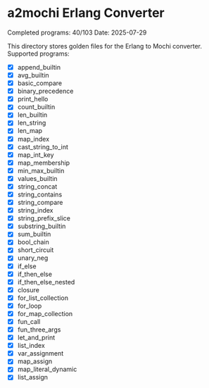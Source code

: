 # a2mochi Erlang Converter

Completed programs: 40/103
Date: 2025-07-29

This directory stores golden files for the Erlang to Mochi converter.
Supported programs:

- [x] append_builtin
- [x] avg_builtin
- [x] basic_compare
- [x] binary_precedence
- [x] print_hello
- [x] count_builtin
- [x] len_builtin
- [x] len_string
- [x] len_map
- [x] map_index
- [x] cast_string_to_int
- [x] map_int_key
- [x] map_membership
- [x] min_max_builtin
- [x] values_builtin
- [x] string_concat
- [x] string_contains
- [x] string_compare
- [x] string_index
- [x] string_prefix_slice
- [x] substring_builtin
- [x] sum_builtin
- [x] bool_chain
- [x] short_circuit
- [x] unary_neg
- [x] if_else
- [x] if_then_else
- [x] if_then_else_nested
- [x] closure
- [x] for_list_collection
- [x] for_loop
- [x] for_map_collection
- [x] fun_call
- [x] fun_three_args
- [x] let_and_print
- [x] list_index
- [x] var_assignment
- [x] map_assign
- [x] map_literal_dynamic
- [x] list_assign
